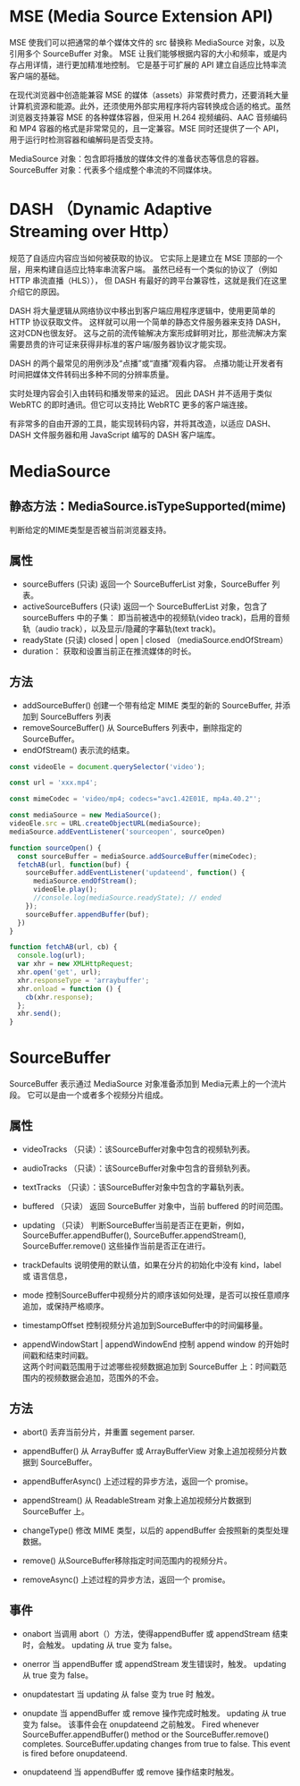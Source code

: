 # MSE (Media Source Extension API)
MSE 使我们可以把通常的单个媒体文件的 src 替换称 MediaSource 对象，以及引用多个 SourceBuffer 对象。
MSE 让我们能够根据内容的大小和频率，或是内存占用详情，进行更加精准地控制。
它是基于可扩展的 API 建立自适应比特率流客户端的基础。

在现代浏览器中创造能兼容 MSE 的媒体（assets）非常费时费力，还要消耗大量计算机资源和能源。此外，还须使用外部实用程序将内容转换成合适的格式。虽然浏览器支持兼容 MSE 的各种媒体容器，但采用 H.264 视频编码、AAC 音频编码和 MP4 容器的格式是非常常见的，且一定兼容。MSE 同时还提供了一个 API，用于运行时检测容器和编解码是否受支持。


MediaSource 对象：包含即将播放的媒体文件的准备状态等信息的容器。
SourceBuffer 对象：代表多个组成整个串流的不同媒体块。

# DASH （Dynamic Adaptive Streaming over Http）
规范了自适应内容应当如何被获取的协议。
它实际上是建立在 MSE 顶部的一个层，用来构建自适应比特率串流客户端。
虽然已经有一个类似的协议了（例如 HTTP 串流直播（HLS）），
但 DASH 有最好的跨平台兼容性，这就是我们在这里介绍它的原因。

DASH 将大量逻辑从网络协议中移出到客户端应用程序逻辑中，使用更简单的 HTTP 协议获取文件。 
这样就可以用一个简单的静态文件服务器来支持 DASH，这对CDN也很友好。
这与之前的流传输解决方案形成鲜明对比，那些流解决方案需要昂贵的许可证来获得非标准的客户端/服务器协议才能实现。

DASH 的两个最常见的用例涉及“点播”或“直播”观看内容。
点播功能让开发者有时间把媒体文件转码出多种不同的分辨率质量。

实时处理内容会引入由转码和播发带来的延迟。
因此 DASH 并不适用于类似 WebRTC 的即时通讯。但它可以支持比 WebRTC 更多的客户端连接。

有非常多的自由开源的工具，能实现转码内容，并将其改造，以适应 DASH、DASH 文件服务器和用 JavaScript 编写的 DASH 客户端库。

# MediaSource
## 静态方法：MediaSource.isTypeSupported(mime)
判断给定的MIME类型是否被当前浏览器支持。
## 属性
* sourceBuffers (只读)
返回一个 SourceBufferList 对象，SourceBuffer 列表。
* activeSourceBuffers (只读)
返回一个 SourceBufferList 对象，包含了 sourceBuffers 中的子集：
即当前被选中的视频轨(video track)，启用的音频轨（audio track），以及显示/隐藏的字幕轨(text track)。
* readyState (只读)
closed | open | closed （mediaSource.endOfStream） 
* duration： 获取和设置当前正在推流媒体的时长。
## 方法
* addSourceBuffer()
创建一个带有给定 MIME 类型的新的 SourceBuffer, 并添加到 SourceBuffers 列表
* removeSourceBuffer()
从 SourceBuffers 列表中，删除指定的 SourceBuffer。
* endOfStream()
表示流的结束。

```js
const videoEle = document.querySelector('video');

const url = 'xxx.mp4';

const mimeCodec = 'video/mp4; codecs="avc1.42E01E, mp4a.40.2"';

const mediaSource = new MediaSource();
videoEle.src = URL.createObjectURL(mediaSource);
mediaSource.addEventListener('sourceopen', sourceOpen)

function sourceOpen() {
  const sourceBuffer = mediaSource.addSourceBuffer(mimeCodec);
  fetchAB(url, function(buf) {
    sourceBuffer.addEventListener('updateend', function() {
      mediaSource.endOfStream();
      videoEle.play();
      //console.log(mediaSource.readyState); // ended
    });
    sourceBuffer.appendBuffer(buf);
  })
}

function fetchAB(url, cb) {
  console.log(url);
  var xhr = new XMLHttpRequest;
  xhr.open('get', url);
  xhr.responseType = 'arraybuffer';
  xhr.onload = function () {
    cb(xhr.response);
  };
  xhr.send();
}

```

# SourceBuffer
SourceBuffer 表示通过 MediaSource 对象准备添加到 Media元素上的一个流片段。
它可以是由一个或者多个视频分片组成。

## 属性
* videoTracks （只读）：该SourceBuffer对象中包含的视频轨列表。
* audioTracks （只读）：该SourceBuffer对象中包含的音频轨列表。
* textTracks （只读）：该SourceBuffer对象中包含的字幕轨列表。

* buffered （只读）
返回 SourceBuffer 对象中，当前 buffered 的时间范围。
    
* updating （只读）
判断SourceBuffer当前是否正在更新，例如，SourceBuffer.appendBuffer(), SourceBuffer.appendStream(), SourceBuffer.remove() 这些操作当前是否正在进行。

* trackDefaults
说明使用的默认值，如果在分片的初始化中没有 kind，label 或 语言信息，
    
* mode
控制SourceBuffer中视频分片的顺序该如何处理，是否可以按任意顺序追加，或保持严格顺序。

* timestampOffset
控制视频分片追加到SourceBuffer中的时间偏移量。

* appendWindowStart | appendWindowEnd
控制 append window 的开始时间戳和结束时间戳。  
这两个时间戳范围用于过滤哪些视频数据追加到 SourceBuffer 上：时间戳范围内的视频数据会追加，范围外的不会。

## 方法
* abort()
丢弃当前分片，并重置 segement parser.

* appendBuffer()
从 ArrayBuffer 或 ArrayBufferView 对象上追加视频分片数据到 SourceBuffer。
* appendBufferAsync()
上述过程的异步方法，返回一个 promise。
    
* appendStream()
从 ReadableStream 对象上追加视频分片数据到 SourceBuffer 上。

* changeType()
修改 MIME 类型，以后的 appendBuffer 会按照新的类型处理数据。
    
* remove()
从SourceBuffer移除指定时间范围内的视频分片。
* removeAsync()
上述过程的异步方法，返回一个 promise。
    
## 事件
* onabort
当调用 abort（）方法，使得appendBuffer 或 appendStream 结束时，会触发。
updating 从 true 变为 false。

* onerror
当 appendBuffer 或 appendStream 发生错误时，触发。
updating 从 true 变为 false。

* onupdatestart
当 updating 从 false 变为 true 时 触发。
    
* onupdate
当 appendBuffer 或 remove 操作完成时触发。
updating 从 true 变为 false。
该事件会在 onupdateend 之前触发。
Fired whenever SourceBuffer.appendBuffer() method or the SourceBuffer.remove() completes. SourceBuffer.updating changes from true to false. This event is fired before onupdateend.

* onupdateend
当 appendBuffer 或 remove 操作结束时触发。

